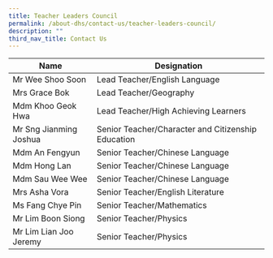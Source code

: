 ```yaml
---
title: Teacher Leaders Council
permalink: /about-dhs/contact-us/teacher-leaders-council/
description: ""
third_nav_title: Contact Us
---
```

| Name | Designation |
| --- | --- |
| Mr Wee Shoo Soon | Lead Teacher/English Language |
| Mrs Grace Bok | Lead Teacher/Geography |
| Mdm Khoo Geok Hwa | Lead Teacher/High Achieving Learners |
| Mr Sng Jianming Joshua | Senior Teacher/Character and Citizenship Education |
| Mdm An Fengyun | Senior Teacher/Chinese Language |
| Mdm Hong Lan | Senior Teacher/Chinese Language |
| Mdm Sau Wee Wee | Senior Teacher/Chinese Language |
| Mrs Asha Vora | Senior Teacher/English Literature |
| Ms Fang Chye Pin | Senior Teacher/Mathematics |
| Mr Lim Boon Siong | Senior Teacher/Physics |
| Mr Lim Lian Joo Jeremy | Senior Teacher/Physics |